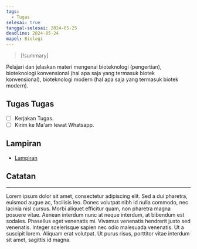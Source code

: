 ```yaml
---
tags:
  - Tugas
selesai: true
tanggal-selesai: 2024-05-25
deadline: 2024-05-24
mapel: Biologi
---
```

> [!summary]
> 
Pelajari dan jelaskan materi mengenai bioteknologi (pengertian), bioteknologi konvensional (hal apa saja yang termasuk biotek konvensional), bioteknologi modern (hal apa saja yang termasuk biotek modern).

## Tugas Tugas
- [ ] Kerjakan Tugas.
- [ ] Kirim ke Ma'am lewat Whatsapp.
## Lampiran
- [Lampiran](https://google.com)
## Catatan
---

Lorem ipsum dolor sit amet, consectetur adipiscing elit. Sed a dui pharetra, euismod augue ac, facilisis leo. Donec volutpat nibh id nulla commodo, nec lacinia nisl cursus. Morbi aliquet efficitur quam, non pharetra magna posuere vitae. Aenean interdum nunc at neque interdum, at bibendum est sodales. Phasellus eget venenatis mi. Vivamus venenatis hendrerit justo sed venenatis. Integer scelerisque sapien nec odio malesuada venenatis. Ut a suscipit lorem. Aliquam erat volutpat. Ut purus risus, porttitor vitae interdum sit amet, sagittis id magna.
